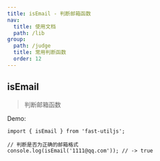 ```yaml
---
title: isEmail - 判断邮箱函数
nav:
  title: 使用文档
  path: /lib
group:
  path: /judge
  title: 常用判断函数
  order: 12
---
```


## isEmail

> 判断邮箱函数

Demo:

```tsx | pure
import { isEmail } from 'fast-utiljs';

// 判断是否为正确的邮箱格式
console.log(isEmail('1111@qq.com')); // -> true
```
